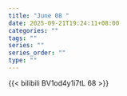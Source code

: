 ```yaml
---
title: "June 08 "
date: 2025-09-21T19:24:11+08:00
categories: ""
tags: ""
series: ""
series_order: ""
type: ""
---
```



{{< bilibili BV1od4y1i7tL 68 >}}

